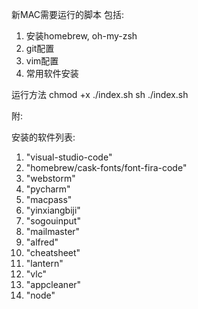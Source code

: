 新MAC需要运行的脚本
包括:
1. 安装homebrew, oh-my-zsh
2. git配置
3. vim配置
4. 常用软件安装

运行方法
	chmod +x ./index.sh
	sh ./index.sh

附:

安装的软件列表:
1. "visual-studio-code"
2. "homebrew/cask-fonts/font-fira-code"
3. "webstorm"
4. "pycharm"
5. "macpass"
6. "yinxiangbiji"
7. "sogouinput"
8. "mailmaster"
9. "alfred"
10. "cheatsheet"
11. "lantern"
12. "vlc"
13. "appcleaner"
14. "node"
